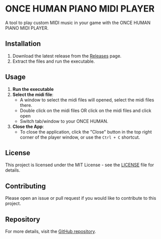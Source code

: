 # ONCE HUMAN PIANO MIDI PLAYER

A tool to play custom MIDI music in your game with the ONCE HUMAN PIANO MIDI PLAYER.

## Installation

1. Download the latest release from the [Releases](https://github.com/drastraea/once-human-piano-midi-player/releases) page.
2. Extract the files and run the executable.

## Usage
1. **Run the executable**
2. **Select the midi file**:
   - A window to select the midi files will opened, select the midi files there.
   - Double click on the midi files OR click on the midi files and click open
   - Switch tab/window to your ONCE HUMAN.
3. **Close the App**:
   - To close the application, click the "Close" button in the top right corner of the player window, or use the `Ctrl + C` shortcut.

## License

This project is licensed under the MIT License - see the [LICENSE](LICENSE) file for details.

## Contributing

Please open an issue or pull request if you would like to contribute to this project.

## Repository

For more details, visit the [GitHub repository](https://github.com/drastraea/once-human-piano-midi-player).
